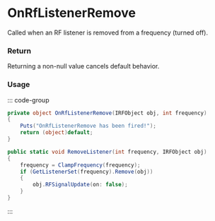 # OnRfListenerRemove
<Badge type="info" text="Radio"/>[<Badge type="danger" text="Carbon Compatible"/>](https://github.com/CarbonCommunity/Carbon)[<Badge type="warning" text="Oxide Compatible"/>](https://github.com/OxideMod/Oxide.Rust)
Called when an RF listener is removed from a frequency (turned off).

### Return
Returning a non-null value cancels default behavior.

### Usage
::: code-group
```csharp [Example]
private object OnRfListenerRemove(IRFObject obj, int frequency)
{
	Puts("OnRfListenerRemove has been fired!");
	return (object)default;
}
```
```csharp [Source — Assembly-CSharp @ RFManager]
public static void RemoveListener(int frequency, IRFObject obj)
{
	frequency = ClampFrequency(frequency);
	if (GetListenerSet(frequency).Remove(obj))
	{
		obj.RFSignalUpdate(on: false);
	}
}

```
:::
